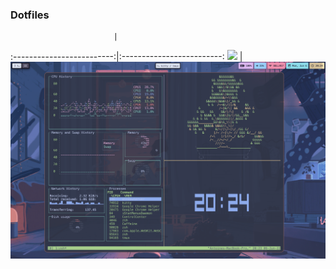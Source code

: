 ### Dotfiles

                           |  
:-------------------------:|:-------------------------:
![](screenshots/read_me2.png)   |  ![](screenshots/read_me.png)
